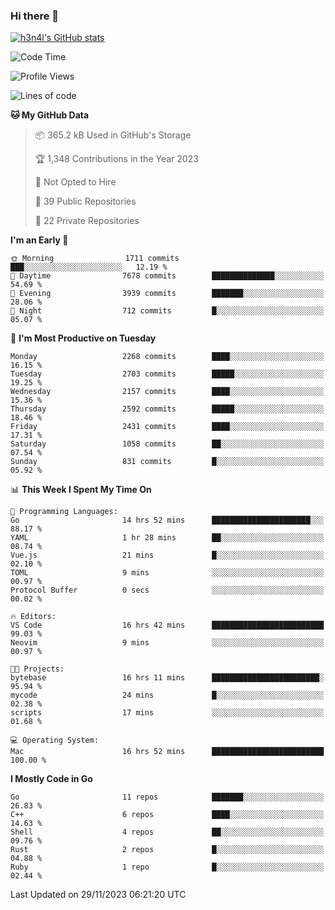 ### Hi there 👋

[![h3n4l's GitHub stats](https://github-readme-stats.vercel.app/api?username=h3n4l&count_private=true&show_icons=true&theme=radical)](https://github.com/h3n4l/github-readme-stats)

<!--START_SECTION:waka-->
![Code Time](http://img.shields.io/badge/Code%20Time-1%2C738%20hrs%2046%20mins-blue)

![Profile Views](http://img.shields.io/badge/Profile%20Views-1-blue)

![Lines of code](https://img.shields.io/badge/From%20Hello%20World%20I%27ve%20Written-3.7%20million%20lines%20of%20code-blue)

**🐱 My GitHub Data** 

> 📦 365.2 kB Used in GitHub's Storage 
 > 
> 🏆 1,348 Contributions in the Year 2023
 > 
> 🚫 Not Opted to Hire
 > 
> 📜 39 Public Repositories 
 > 
> 🔑 22 Private Repositories 
 > 
**I'm an Early 🐤** 

```text
🌞 Morning                1711 commits        ███░░░░░░░░░░░░░░░░░░░░░░   12.19 % 
🌆 Daytime                7678 commits        ██████████████░░░░░░░░░░░   54.69 % 
🌃 Evening                3939 commits        ███████░░░░░░░░░░░░░░░░░░   28.06 % 
🌙 Night                  712 commits         █░░░░░░░░░░░░░░░░░░░░░░░░   05.07 % 
```
📅 **I'm Most Productive on Tuesday** 

```text
Monday                   2268 commits        ████░░░░░░░░░░░░░░░░░░░░░   16.15 % 
Tuesday                  2703 commits        █████░░░░░░░░░░░░░░░░░░░░   19.25 % 
Wednesday                2157 commits        ████░░░░░░░░░░░░░░░░░░░░░   15.36 % 
Thursday                 2592 commits        █████░░░░░░░░░░░░░░░░░░░░   18.46 % 
Friday                   2431 commits        ████░░░░░░░░░░░░░░░░░░░░░   17.31 % 
Saturday                 1058 commits        ██░░░░░░░░░░░░░░░░░░░░░░░   07.54 % 
Sunday                   831 commits         █░░░░░░░░░░░░░░░░░░░░░░░░   05.92 % 
```


📊 **This Week I Spent My Time On** 

```text
💬 Programming Languages: 
Go                       14 hrs 52 mins      ██████████████████████░░░   88.17 % 
YAML                     1 hr 28 mins        ██░░░░░░░░░░░░░░░░░░░░░░░   08.74 % 
Vue.js                   21 mins             █░░░░░░░░░░░░░░░░░░░░░░░░   02.10 % 
TOML                     9 mins              ░░░░░░░░░░░░░░░░░░░░░░░░░   00.97 % 
Protocol Buffer          0 secs              ░░░░░░░░░░░░░░░░░░░░░░░░░   00.02 % 

🔥 Editors: 
VS Code                  16 hrs 42 mins      █████████████████████████   99.03 % 
Neovim                   9 mins              ░░░░░░░░░░░░░░░░░░░░░░░░░   00.97 % 

🐱‍💻 Projects: 
bytebase                 16 hrs 11 mins      ████████████████████████░   95.94 % 
mycode                   24 mins             █░░░░░░░░░░░░░░░░░░░░░░░░   02.38 % 
scripts                  17 mins             ░░░░░░░░░░░░░░░░░░░░░░░░░   01.68 % 

💻 Operating System: 
Mac                      16 hrs 52 mins      █████████████████████████   100.00 % 
```

**I Mostly Code in Go** 

```text
Go                       11 repos            ███████░░░░░░░░░░░░░░░░░░   26.83 % 
C++                      6 repos             ████░░░░░░░░░░░░░░░░░░░░░   14.63 % 
Shell                    4 repos             ██░░░░░░░░░░░░░░░░░░░░░░░   09.76 % 
Rust                     2 repos             █░░░░░░░░░░░░░░░░░░░░░░░░   04.88 % 
Ruby                     1 repo              █░░░░░░░░░░░░░░░░░░░░░░░░   02.44 % 
```




 Last Updated on 29/11/2023 06:21:20 UTC
<!--END_SECTION:waka-->

